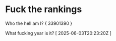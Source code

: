 # Fuck the rankings

Who the hell am I?
{ 33901390 }

What fucking year is it?
[ 2025-06-03T20:23:20Z ]
